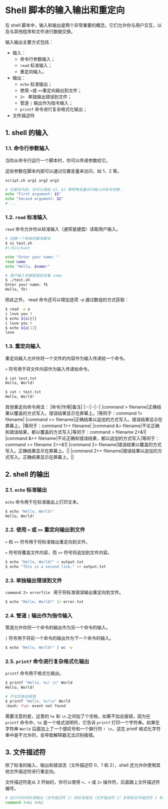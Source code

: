 # Shell 脚本的输入输出和重定向

在 shell 脚本中，输入和输出是两个非常重要的概念。它们允许你与用户交互，以及与其他程序和文件进行数据交换。

输入输出主要方式包括：
- 输入：
    - 命令行参数输入；
    - `read` 标准输入；
    - 重定向输入。
- 输出：
    - `echo` 标准输出；
    - 使用 `>`或 `>>`重定向输出到文件；
    - `2> ` 单独输出错误到文件；
    - 管道 `|` 输出作为指令输入；
    - `printf` 命令进行复杂格式化输出；
- 文件描述符

## 1. shell 的输入
### 1.1. 命令行参数输入
当你从命令行运行一个脚本时，你可以传递参数给它。

这些参数在脚本内部可以通过位置变量来访问，如 $1、$2 等。

```bash
script.sh arg1 arg2 arg3

# 在脚本内部，你可以用如 $1、$2 等特殊变量访问输入的命令参数：
echo "First argument: $1"
echo "Second argument: $2"
# ...
```

### 1.2. `read` 标准输入
`read` 命令允许你从标准输入（通常是键盘）读取用户输入。

```bash
# 创建一个简单的脚本脚本
$ vi test.sh
#!/bin/bash

echo "Enter your name: "
read name
echo "Hello, $name!"

# 用户输入将被赋值给变量 name
$ ./test.sh
Enter your name: fk
Hello, fk!
```

除此之外， read 命令还可以增加选项 -a 通过数组的方式获取：
```bash
$ read -a a
i love you !
$ echo ${a[@]}
i love you !
$ echo ${a[1]}
love
```

### 1.3. 重定向输入
重定向输入允许你将一个文件的内容作为输入传递给一个命令。

`<` 符号用于将文件内容作为输入传递给命令。

```bash
$ cat test.txt
Hello, World!

$ cat < test.txt
Hello, World!
```

其他重定向命令用法：
|命令|作用|备注|
|:-:|:-|:-|
|command > filename|正确结果以覆盖的方式写入。错误结果显示在屏幕上。|等同于：command 1> filename|
|command >> filename|正确结果以追加的方式写入。错误结果显示在屏幕上。|等同于：command 1>> filename|
|command &> filename|不论正确和错误结果，都以覆盖的方式写入|等同于：command > filename 2>&1|
|command &>> filename|不论正确和错误结果，都以追加的方式写入|等同于：command >> filename 2>>&1|
|command 2> filename|错误结果以覆盖的方式写入。正确结果显示在屏幕上。||
|command 2>> filename|错误结果以追加的方式写入。正确结果显示在屏幕上。||

## 2. shell 的输出
### 2.1. `echo` 标准输出
`echo` 命令用于在标准输出上打印文本。

```bash
$ echo "Hello, World!"
Hello, World!
```

### 2.2. 使用 `>` 或 `>>` 重定向输出到文件
`>` 和 `>>` 符号用于将标准输出重定向到文件。

`>` 符号将覆盖文件内容，而 `>>` 符号将追加到文件内容。

```bash
$ echo "Hello, World!" > output.txt
$ echo "This is a second line." >> output.txt
```

### 2.3. 单独输出错误到文件
`command 2> errorfile ` 用于将标准错误输出重定向到文件。

```bash
$ echo "Hello, World!" 2> error.txt
```

### 2.4. 管道 `|` 输出作为指令输入
管道允许你将一个命令的输出作为另一个命令的输入。

`|` 符号用于将前一个命令的输出作为下一个命令的输入。

```bash
$ echo "Hello, World!" | wc -w
```

### 2.5. `printf` 命令进行复杂格式化输出
`printf` 命令用于格式化输出。

```bash
$ printf "Hello, %s! \n" World
Hello, World!

# 不加空格会报错
$ printf "Hello, %s!\n" World
-bash: !\n: event not found
```

需要注意的是，这里的 `%s` 和 `\n` 之间加了个空格，如果不加会报错，因为在 `printf` 命令中，`%s` 是一个格式说明符，它告诉 `printf` 打印一个字符串。如果在字符串 `World` 后面加上了一个感叹号和一个换行符 `! \n`，这在 printf 格式化字符串中是不允许的，会导致解释器无法识别报错。


## 3. 文件描述符
除了标准的输入、输出和错误流（文件描述符 0、1 和 2），shell 还允许你使用其他文件描述符进行重定向。

文件描述符是从 3 开始的，你可以使用 `<`、`>` 或 `2>` 操作符，后面跟上文件描述符编号。

```bash
# 这行代码将标准输出（文件描述符 1）和标准错误（文件描述符 2）复制到文件描述符 3 和 4。
command 3>&1 4>&2
```